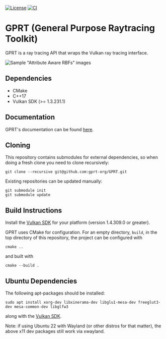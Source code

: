 
[![License](https://img.shields.io/badge/license-MIT-green)](https://opensource.org/licenses/MIT)
[![CI](https://github.com/gprt-org/GPRT/actions/workflows/ci.yml/badge.svg)](https://github.com/gprt-org/GPRT/actions/workflows/ci.yml)

# GPRT (General Purpose Raytracing Toolkit)
GPRT is a ray tracing API that wraps the Vulkan ray tracing interface.

![Sample "Attribute Aware RBFs" images](docs/source/images/papers/vis2023.jpg)

## Dependencies

  - CMake
  - C++17
  - Vulkan SDK (>= 1.3.231.1)

## Documentation
GPRT's documentation can be found [here](https://gprt-org.github.io/GPRT/).

## Cloning
This repository contains submodules for external dependencies, so when doing a fresh clone you need to clone recursively:

```
git clone --recursive git@github.com:gprt-org/GPRT.git
```

Existing repositories can be updated manually:

```
git submodule init
git submodule update
```

## Build Instructions

Install the [Vulkan SDK](https://vulkan.lunarg.com/) for your platform (version 1.4.309.0 or greater).

GPRT uses CMake for configuration. For an empty directory, `build`, in the top
directory of this repository, the project can be configured with

```shell
cmake ..
```

and built with

```shell
cmake --build .
```

## Ubuntu Dependencies

The following apt-packages should be installed:

```shell
sudo apt install xorg-dev libxinerama-dev libglu1-mesa-dev freeglut3-dev mesa-common-dev libglfw3
```

along with the [Vulkan SDK](https://vulkan.lunarg.com/doc/view/latest/linux/getting_started_ubuntu.html).

Note: if using Ubuntu 22 with Wayland (or other distros for that matter), the above x11 dev packages still work via xwayland.
